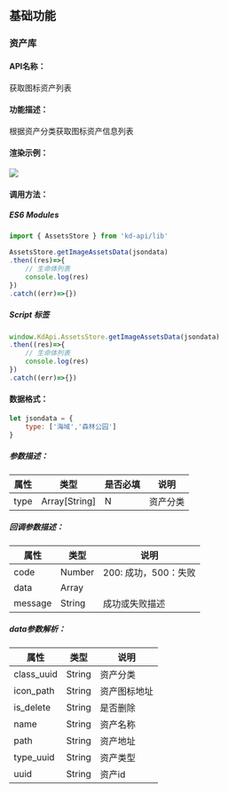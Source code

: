 
<!--
 * @Author: your name
 * @Date: 2022-3-30 14:32:54
 * @LastEditTime: 2022-04-15 11:46:58
 * @LastEditors: Please set LastEditors
 * @Description: 打开koroFileHeader查看配置 进行设置: https://github.com/OBKoro1/koro1FileHeader/wiki/%E9%85%8D%E7%BD%AE
 * @FilePath: /KD-API-DOCS/public/md/api/获取场景列表.md
-->
## 基础功能
### 资产库

#### API名称：
获取图标资产列表
#### 功能描述：

根据资产分类获取图标资产信息列表

#### 渲染示例：
![](../../image/example/获取图标资产列表.webp)
#### 调用方法：

##### ES6 Modules
``` javascript
import { AssetsStore } from 'kd-api/lib'

AssetsStore.getImageAssetsData(jsondata)
.then((res)=>{
    // ⽣命体列表
    console.log(res)
})
.catch((err)=>{})
```

##### Script 标签
``` javascript
window.KdApi.AssetsStore.getImageAssetsData(jsondata)
.then((res)=>{
    // ⽣命体列表
    console.log(res)
})
.catch((err)=>{})
```

#### 数据格式：

```javascript
let jsondata = {
    type: ['海域','森林公园']
}
```
##### 参数描述：

| 属性    | 类型            | 是否必填 | 说明      |
| ------- |---------------|------|---------|
| type    | Array[String] | N    | 资产分类 |

##### 回调参数描述：
| 属性    | 类型   | 说明                     |
| ------- | ------ | ------------------------ |
| code | Number | 200: 成功，500：失败        |
| data | Array ||
| message | String | 成功或失败描述        |

##### data参数解析：
| 属性      | 类型   | 说明                                   |
| --------- | ------ | -------------------------------------- |
| class_uuid | String | 资产分类        |
| icon_path | String | 资产图标地址        |
| is_delete | String | 是否删除        |
| name | String | 资产名称        |
| path | String | 资产地址        |
| type_uuid | String | 资产类型        |
| uuid | String | 资产id        |
